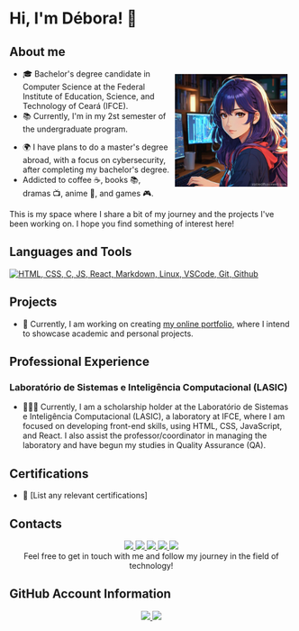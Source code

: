 # Hi, I'm Débora! 👋
## About me
<div> 
<!--Icone Déb-chibi-->
  <img align="right" alt="Débora" height="200" src="icondeb.jpg" style="padding: 10px">
</div>
  <link rel="stylesheet" href=>

- 🎓 Bachelor's degree candidate in Computer Science at the Federal Institute of Education, Science, and Technology of Ceará (IFCE).
- 📚 Currently, I'm in my 2st semester of the undergraduate program.
<!-- - 💻 Studying web development alongside my degree. -->
- 🌍 I have plans to do a master's degree abroad, with a focus on cybersecurity, after completing my bachelor's degree.
- Addicted to coffee ☕, books 📚, dramas 📺, anime 🎌, and games 🎮.

 This is my space where I share a bit of my journey and the projects I've been working on. I hope you find something of interest here!

## Languages and Tools
<a href="https://skillicons.dev">
  <img src="https://skillicons.dev/icons?i=html,css,js,c,react,md,linux,vscode,git,github" alt="HTML, CSS, C, JS, React, Markdown, Linux, VSCode, Git, Github">
</a>

## Projects
- 🚧 Currently, I am working on creating [my online portfolio](https://deboradls.github.io/), where I intend to showcase academic and personal projects.

## Professional Experience
### Laboratório de Sistemas e Inteligência Computacional (LASIC)
- 👩🏻‍💻 Currently, I am a scholarship holder at the Laboratório de Sistemas e Inteligência Computacional (LASIC), a laboratory at IFCE, where I am focused on developing front-end skills, using HTML, CSS, JavaScript, and React. I also assist the professor/coordinator in managing the laboratory and have begun my studies in Quality Assurance (QA).

<!-- ### Núcleo de Desenvolvimento de Sistemas (NDS)
- 🚀 During a two-month period, I volunteered at the Núcleo de Desenvolvimento de Sistemas (NDS), a laboratory at IFCE, which develops internal systems for the university. I was involved in the DevOps sector, and this experience allowed me to deepen my knowledge and acquire practical skills related to software development and operations. -->

## Certifications
- 📜 [List any relevant certifications]


## Contacts
<div align="center">
<!--LinkedIn-->
<a href="https://www.linkedin.com/in/deboradls" target="_blank">
  <img src="https://img.shields.io/badge/-LinkedIn-%230077B5?style=for-the-badge&logo=linkedin&logoColor=white">
</a> 
<!--Instagram-->
<a href="https://www.instagram.com/deboradls" target="_blank">
  <img src="https://img.shields.io/badge/-Instagram-%23E4405F?style=for-the-badge&logo=instagram&logoColor=white" target="_blank">
</a>
<!--Telegram-->
<a href="https://t.me/deboradls" target="_blank">
  <img src="https://img.shields.io/badge/-Telegram-%232CA5E0?style=for-the-badge&logo=telegram&logoColor=white" target="_blank">
</a>
<!-- Gmail -->
<a href="mailto:debora.lima07@aluno.ifce.edu.br" target="_blank">
  <img src="https://img.shields.io/badge/-Gmail-%23FF0000?style=for-the-badge&logo=gmail&logoColor=white">
</a>
<!--Outlook-->
<a href="mailto:deboradls@outlook.com.br" target="_blank">
  <img src="https://img.shields.io/badge/-Outlook-%230078D4?style=for-the-badge&logo=microsoft-outlook&logoColor=white" target="_blank">
</a>
<br>
Feel free to get in touch with me and follow my journey in the field of technology!
</div>

## GitHub Account Information
<div align="center">
<!--Github Stats-->
  <a href="https://github.com/anuraghazra/github-readme-stats">
    <img height="" src="https://github-readme-stats.vercel.app/api?username=deboradls&theme=dracula&hide=issues&show_icons=true&rank_icon=github&show="/>
  </a>
  <!--Languages-->
  <a href="https://github.com/anuraghazra/convoychat">
    <img height="" src="https://github-readme-stats.vercel.app/api/top-langs/?username=deboradls&layout=compact&theme=dracula"/>
  </a>
  <br>
</div>